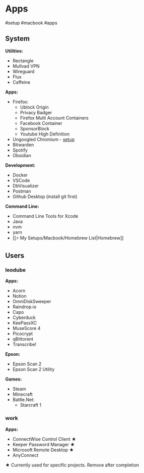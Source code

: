 # Apps
#setup #macbook #apps

## System
**Utilities:**
- Rectangle
- Mullvad VPN
- Wireguard
- Flux
- Caffeine

**Apps:**
- Firefox:
	- Ublock Origin
	- Privacy Badger
	- Firefox Multi Account Containers 
	- Facebook Container
	- SponsorBlock
	- Youtube High Definition
- Ungoogled Chromium - [setup](https://avoidthehack.com/how-to-install-configure-ungoogled-chromium)
- Bitwarden
- Spotify
- Obsidian

**Development:**
- Docker
- VSCode
- DbVisualizer
- Postman
- Github Desktop (install git first)

**Command Line:**
- Command Line Tools for Xcode
- Java
- nvm
- yarn
- [[⚡️ My Setups/Macbook/Homebrew List|Homebrew]]

## Users
### leodube
**Apps:**
- Acorn
- Notion
- OmniDiskSweeper
- Raindrop.io
- Capo
- Cyberduck
- KeePassXC
- MuseScore 4
- Picocrypt
- qBittorent
- Transcribe!

**Epson:**
- Epson Scan 2
- Epson Scan 2 Utility

**Games:**
- Steam
- Minecraft
- Battle.Net:
	- Starcraft 1

### work
**Apps:**
- ConnectWise Control Client ★
- Keeper Password Manager ★
- Microsoft Remote Desktop ★
- AnyConnect

★ Currently used for specific projects. Remove after completion

